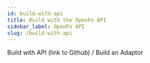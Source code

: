 ```yaml
---
id: build-with-api
title: Build with the OpenFn API
sidebar_label: OpenFn API
slug: /build-with-api
---
```

Build with API (link to Github) / Build an Adaptor 